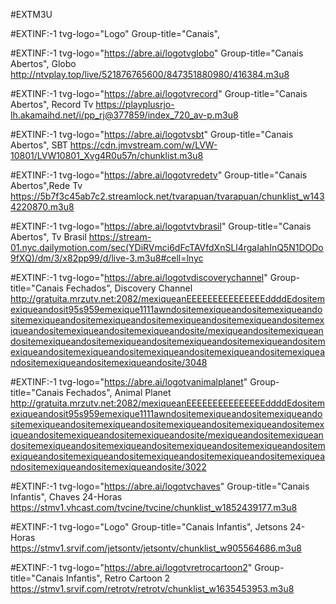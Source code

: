 #EXTM3U

#EXTINF:-1 tvg-logo="Logo" Group-title="Canais", 

#EXTINF:-1 tvg-logo="https://abre.ai/logotvglobo" Group-title="Canais Abertos", Globo
http://ntvplay.top/live/521876765600/847351880980/416384.m3u8

#EXTINF:-1 tvg-logo="https://abre.ai/logotvrecord" Group-title="Canais Abertos", Record Tv 
https://playplusrjo-lh.akamaihd.net/i/pp_rj@377859/index_720_av-p.m3u8

#EXTINF:-1 tvg-logo="https://abre.ai/logotvsbt" Group-title="Canais Abertos", SBT 
https://cdn.jmvstream.com/w/LVW-10801/LVW10801_Xvg4R0u57n/chunklist.m3u8

#EXTINF:-1 tvg-logo="https://abre.ai/logotvredetv" Group-title="Canais Abertos",Rede Tv 
https://5b7f3c45ab7c2.streamlock.net/tvarapuan/tvarapuan/chunklist_w1434220870.m3u8

#EXTINF:-1 tvg-logo="https://abre.ai/logotvtvbrasil" Group-title="Canais Abertos", Tv Brasil
https://stream-01.nyc.dailymotion.com/sec(YDiRVmci6dFcTAVfdXnSLl4rgaIahInQ5N1DODo9fXQ)/dm/3/x82pp99/d/live-3.m3u8#cell=lnyc






#EXTINF:-1 tvg-logo="https://abre.ai/logotvdiscoverychannel" Group-title="Canais Fechados", Discovery Channel
http://gratuita.mrzutv.net:2082/mexiqueanEEEEEEEEEEEEEEEddddEdositemexiqueandosit95s959emexique1111awndositemexiqueandositemexiqueandositemexiqueandositemexiqueandositemexiqueandositemexiqueandositemexiqueandositemexiqueandositemexiqueandosite/mexiqueandositemexiqueandositemexiqueandositemexiqueandositemexiqueandositemexiqueandositemexiqueandositemexiqueandositemexiqueandositemexiqueandositemexiqueandositemexiqueandositemexiqueandosite/3048

#EXTINF:-1 tvg-logo="https://abre.ai/logotvanimalplanet" Group-title="Canais Fechados", Animal Planet
http://gratuita.mrzutv.net:2082/mexiqueanEEEEEEEEEEEEEEEddddEdositemexiqueandosit95s959emexique1111awndositemexiqueandositemexiqueandositemexiqueandositemexiqueandositemexiqueandositemexiqueandositemexiqueandositemexiqueandositemexiqueandosite/mexiqueandositemexiqueandositemexiqueandositemexiqueandositemexiqueandositemexiqueandositemexiqueandositemexiqueandositemexiqueandositemexiqueandositemexiqueandositemexiqueandositemexiqueandosite/3022




#EXTINF:-1 tvg-logo="https://abre.ai/logotvchaves" Group-title="Canais Infantis", Chaves 24-Horas
https://stmv1.vhcast.com/tvcine/tvcine/chunklist_w1852439177.m3u8

#EXTINF:-1 tvg-logo="Logo" Group-title="Canais Infantis", Jetsons 24-Horas  
https://stmv1.srvif.com/jetsontv/jetsontv/chunklist_w905564686.m3u8

#EXTINF:-1 tvg-logo="https://abre.ai/logotvretrocartoon2" Group-title="Canais Infantis", Retro Cartoon 2
https://stmv1.srvif.com/retrotv/retrotv/chunklist_w1635453953.m3u8
